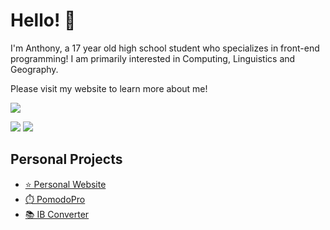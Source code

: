 # Hello! 👋

I'm Anthony, a 17 year old high school student who specializes in front-end programming! I am primarily interested in Computing, Linguistics and Geography. 

Please visit my website to learn more about me!

![](https://komarev.com/ghpvc/?username=anthonyhuang07&color=ff7700)

<img src="https://skillicons.dev/icons?i=html,css,scss,js,ts,py,md,cloudflare,vscode,apple"/>
<img src="https://skillicons.dev/icons?i=linux,ubuntu,windows,latex,git,discordjs,nodejs,p5js,pr,ps"/>



## Personal Projects
- [⭐️ Personal Website](https://anthonyhuang.net)
- [⏱️ PomodoPro](https://pomodopro.app)
- [📚 IB Converter](https://ibconverter.live)

